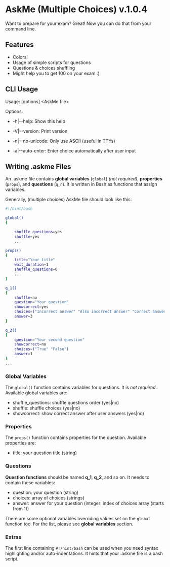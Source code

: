 # AskMe (Multiple Choices) v.1.0.4
Want to prepare for your exam? Great! Now you can do that from your command line.

## Features
- Colors!
- Usage of simple scripts for questions
- Questions & choices shuffling
- Might help you to get 100 on your exam :)

## CLI Usage
Usage: [options] \<AskMe file\>

Options:

- -h|--help: Show this help

- -V|--version: Print version
	
- -n|--no-unicode: Only use ASCII (useful in TTYs)
	
- -a|--auto-enter: Enter choice automatically after user input

## Writing .askme Files
An .askme file contains **global variables** (`global`) *(not required)*, **properties** (`props`), and **questions** (`q_n`). It is written in Bash as functions that assign variables.

Generally, (multiple choices) AskMe file should look like this:

```bash
#!/hint/bash

global()
{

	shuffle_questions=yes
	shuffle=yes
	...

props()
{
	title="Your title"
	wait_duration=1
	shuffle_questions=0
	...
}

q_1()
{
	shuffle=no
	question="Your question"
	showcorrect=yes
	choices=("Incorrect answer" "Also incorrect answer" "Correct answer")
	answer=3
}

q_2()
{
	question="Your second question"
	showcorrect=no
	choices=("True" "False")
	answer=1
}
...
```


### Global Variables
The `global()` function contains variables for questions. It is *not required*. Available global variables are:
- shuffle\_questions: shuffle questions order (yes|no)
- shuffle: shuffle choices (yes|no)
- showcorrect: show correct answer after user answers (yes|no)

### Properties
The `props()` function contains properties for the question. Available properties are:
- title: your question title (string)

### Questions
**Question functions** should be named **q_1**, **q_2**, and so on. It needs to contain these variables:
- question: your question (string)
- choices: array of choices (strings)
- answer: answer for your question (integer: index of choices array (starts from 1))

There are some optional variables overriding values set on the `global` function too. For the list, please see **global variables** section.

### Extras
The first line containing `#!/hint/bash` can be used when you need syntax highlighting and/or auto-indentations. It hints that your .askme file is a bash script.
